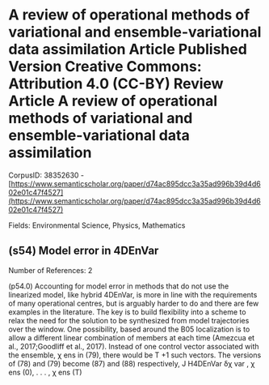 # A review of operational methods of variational and ensemble-variational data assimilation Article Published Version Creative Commons: Attribution 4.0 (CC-BY) Review Article A review of operational methods of variational and ensemble-variational data assimilation

CorpusID: 38352630 - [https://www.semanticscholar.org/paper/d74ac895dcc3a35ad996b39d4d602e01c47f4527](https://www.semanticscholar.org/paper/d74ac895dcc3a35ad996b39d4d602e01c47f4527)

Fields: Environmental Science, Physics, Mathematics

## (s54) Model error in 4DEnVar
Number of References: 2

(p54.0) Accounting for model error in methods that do not use the linearized model, like hybrid 4DEnVar, is more in line with the requirements of many operational centres, but is arguably harder to do and there are few examples in the literature. The key is to build flexibility into a scheme to relax the need for the solution to be synthesized from model trajectories over the window. One possibility, based around the B05 localization is to allow a different linear combination of members at each time (Amezcua et al., 2017;Goodliff et al., 2017). Instead of one control vector associated with the ensemble, χ ens in (79), there would be T +1 such vectors. The versions of (78) and (79) become (87) and (88) respectively, J H4DEnVar δχ var , χ ens (0), . . . , χ ens (T)

